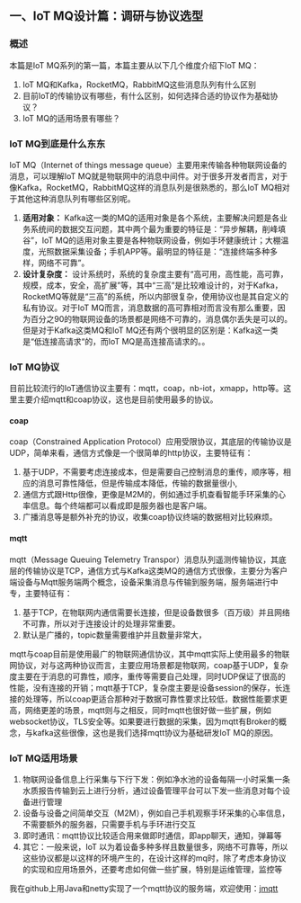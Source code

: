 ## 一、IoT MQ设计篇：调研与协议选型

### 概述

本篇是IoT MQ系列的第一篇，本篇主要从以下几个维度介绍下IoT MQ：

1. IoT MQ和Kafka，RocketMQ，RabbitMQ这些消息队列有什么区别
2. 目前IoT的传输协议有哪些，有什么区别，如何选择合适的协议作为基础协议？
3. IoT MQ的适用场景有哪些？

### IoT MQ到底是什么东东

IoT MQ（Internet of things message queue）主要用来传输各种物联网设备的消息，可以理解IoT MQ就是物联网中的消息中间件。对于很多开发者而言，对于像Kafka，RocketMQ，RabbitMQ这样的消息队列是很熟悉的，那么IoT MQ相对于其他这种消息队列有哪些区别呢。

1. **适用对象：** Kafka这一类的MQ的适用对象是各个系统，主要解决问题是各业务系统间的数据交互问题，其中两个最为重要的特征是：“异步解耦，削峰填谷”，IoT MQ的适用对象主要是各种物联网设备，例如手环健康统计；大棚温度，光照数据采集设备；手机APP等。最明显的特征是：“连接终端多种多样，网络不可靠”。
2. **设计复杂度：** 设计系统时，系统的复杂度主要有“高可用，高性能，高可靠，规模，成本，安全，高扩展”等，其中“三高”是比较难设计的，对于Kafka，RocketMQ等就是“三高”的系统，所以内部很复杂，使用协议也是其自定义的私有协议。对于IoT MQ而言，消息数据的高可靠相对而言没有那么重要，因为百分之90的物联网设备的场景都是网络不可靠的，消息偶尔丢失是可以的。但是对于Kafka这类MQ和IoT MQ还有两个很明显的区别是：Kafka这一类是“低连接高请求“的，而IoT MQ是高连接高请求的。。

### IoT MQ协议

目前比较流行的IoT通信协议主要有：mqtt，coap，nb-iot，xmapp，http等。这里主要介绍mqtt和coap协议，这也是目前使用最多的协议。

#### coap

coap（Constrained Application Protocol）应用受限协议，其底层的传输协议是UDP，简单来看，通信方式像是一个很简单的http协议，主要特征有：

1. 基于UDP，不需要考虑连接成本，但是需要自己控制消息的重传，顺序等，相应的消息可靠性降低，但是传输成本降低，传输的数据量很小,
2. 通信方式跟Http很像，更像是M2M的，例如通过手机查看智能手环采集的心率信息。每个终端都可以看成即是服务器也是客户端。
3. 广播消息等是额外补充的协议，收集coap协议终端的数据相对比较麻烦。

#### mqtt

mqtt（Message Queuing Telemetry Transpor）消息队列遥测传输协议，其底层的传输协议是TCP，通信方式与Kafka这类MQ的通信方式很像，主要分为客户端设备与Mqtt服务端两个概念，设备采集消息与传输到服务端，服务端进行中专，主要特征有：

1. 基于TCP，在物联网内通信需要长连接，但是设备数很多（百万级）并且网络不可靠，所以对于连接设计的处理非常重要。
2. 默认是广播的，topic数量需要维护并且数量非常大，

mqtt与coap目前是使用最广的物联网通信协议，其中mqtt实际上使用最多的物联网协议，对与这两种协议而言，主要应用场景都是物联网，coap基于UDP，复杂度主要在于消息的可靠性，顺序，重传等需要自己处理，同时UDP保证了很高的性能，没有连接的开销；mqtt基于TCP，复杂度主要是设备session的保存，长连接的处理等，所以coap更适合那种对于数据可靠性要求比较低，数据性能要求更高，网络更差的场景，mqtt则与之相反，同时mqtt也很好做一些扩展，例如websocket协议，TLS安全等。如果要进行数据的采集，因为mqtt有Broker的概念，与kafka这些很像，这也是我们选择mqtt协议为基础研发IoT MQ的原因。

### IoT MQ适用场景

1. 物联网设备信息上行采集与下行下发：例如净水池的设备每隔一小时采集一条水质报告传输到云上进行分析，通过设备管理平台可以下发一些消息对每个设备进行管理
2. 设备与设备之间简单交互（M2M），例如自己手机观察手环采集的心率信息，不需要额外的服务器，只需要手机与手环进行交互
3. 即时通讯：mqtt协议比较适合用来做即时通信，即app聊天，通知，弹幕等
4. 其它：一般来说，IoT 以为着设备多种多样且数量很多，网络不可靠等，所以这些协议都是以这样的环境产生的，在设计这样的mq时，除了考虑本身协议的实现和应用场景外，还要考虑如何做一些扩展，特别是运维管理，监控等

我在github上用Java和netty实现了一个mqtt协议的服务端，欢迎使用：[jmqtt](https://github.com/Cicizz/jmqtt)